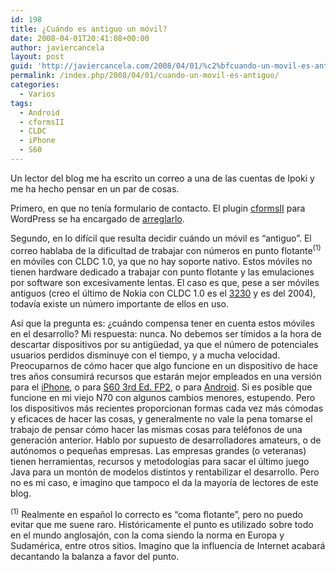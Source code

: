 ```yaml
---
id: 198
title: ¿Cuándo es antiguo un móvil?
date: 2008-04-01T20:41:08+00:00
author: javiercancela
layout: post
guid: 'http://javiercancela.com/2008/04/01/%c2%bfcuando-un-movil-es-antiguo/'
permalink: /index.php/2008/04/01/cuando-un-movil-es-antiguo/
categories:
  - Varios
tags:
  - Android
  - cformsII
  - CLDC
  - iPhone
  - S60
---
```

Un lector del blog me ha escrito un correo a una de las cuentas de Ipoki y me ha hecho pensar en un par de cosas.

Primero, en que no tenía formulario de contacto. El plugin [cformsII](http://deliciousdays.com/cforms-plugin "cformsII") para WordPress se ha encargado de [arreglarlo](http://javiercancela.com/contactar/ "Contactar").

Segundo, en lo difícil que resulta decidir cuándo un móvil es &#8220;antiguo&#8221;. El correo hablaba de la dificultad de trabajar con números en punto flotante<sup>(1)</sup> en móviles con CLDC 1.0, ya que no hay soporte nativo. Estos móviles no tienen hardware dedicado a trabajar con punto flotante y las emulaciones por software son excesivamente lentas. El caso es que, pese a ser móviles antiguos (creo el último de Nokia con CLDC 1.0 es el [3230](http://www.forum.nokia.com/devices/3230 "Nokia 3230") y es del 2004), todavía existe un número importante de ellos en uso.

Así que la pregunta es: ¿cuándo compensa tener en cuenta estos móviles en el desarrollo? Mi respuesta: nunca. No debemos ser tímidos a la hora de descartar dispositivos por su antigüedad, ya que el número de potenciales usuarios perdidos disminuye con el tiempo, y a mucha velocidad. Preocuparnos de cómo hacer que algo funcione en un dispositivo de hace tres años consumirá recursos que estarán mejor empleados en una versión para el [iPhone](http://javiercancela.com/2008/03/08/primeras-impresiones-sobre-la-sdk-del-iphone/ "iPhone"), o para [S60 3rd Ed. FP2](http://javiercancela.com/2008/03/19/nueva-sdk-de-symbian-s60-3rd-edition-feature-pack-2/ "S60 3rd Ed. FP2"), o para [Android](http://javiercancela.com/2007/11/13/primeras-impresiones-sobre-android/ "Android"). Si es posible que funcione en mi viejo N70 con algunos cambios menores, estupendo. Pero los dispositivos más recientes proporcionan formas cada vez más cómodas y eficaces de hacer las cosas, y generalmente no vale la pena tomarse el trabajo de pensar cómo hacer las mismas cosas para teléfonos de una generación anterior. Hablo por supuesto de desarrolladores amateurs, o de autónomos o pequeñas empresas. Las empresas grandes (o veteranas) tienen herramientas, recursos y metodologías para sacar el último juego Java para un montón de modelos distintos y rentabilizar el desarrollo. Pero no es mi caso, e imagino que tampoco el da la mayoría de lectores de este blog.

<sup>(1)</sup> Realmente en español lo correcto es &#8220;coma flotante&#8221;, pero no puedo evitar que me suene raro. Históricamente el punto es utilizado sobre todo en el mundo anglosajón, con la coma siendo la norma en Europa y Sudamérica, entre otros sitios. Imagino que la influencia de Internet acabará decantando la balanza a favor del punto.